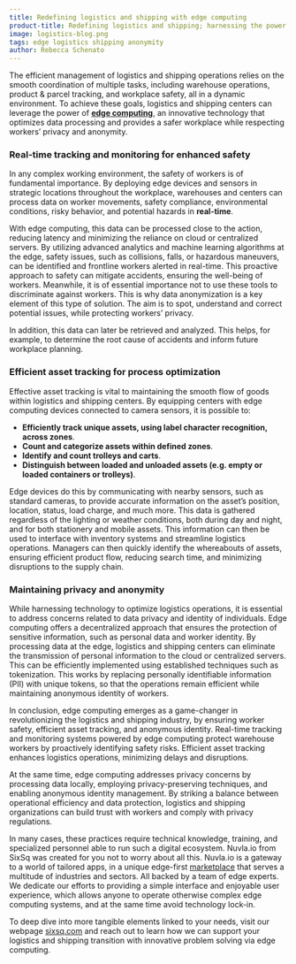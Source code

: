 ```yaml
---
title: Redefining logistics and shipping with edge computing
product-title: Redefining logistics and shipping; harnessing the power of edge computing for real-time insights and anonymous processing
image: logistics-blog.png
tags: edge logistics shipping anonymity
author: Rebecca Schenato
---
```


The efficient management of logistics and shipping operations relies on the smooth coordination of multiple tasks, including warehouse operations, product & parcel tracking, and workplace safety, all in a dynamic environment. To achieve these goals, logistics and shipping centers can leverage the power of **[edge computing](/blog/discover/2019/11/08/what-is-edge-computing)**, an innovative technology that optimizes data processing and provides a safer workplace while respecting workers’ privacy and anonymity.  

### Real-time tracking and monitoring for enhanced safety

In any complex working environment, the safety of workers is of fundamental importance. By deploying edge devices and sensors in strategic locations throughout the workplace, warehouses and centers can process data on worker movements, safety compliance, environmental conditions, risky behavior, and potential hazards in **real-time**. 

With edge computing, this data can be processed close to the action, reducing latency and minimizing the reliance on cloud or centralized servers. By utilizing advanced analytics and machine learning algorithms at the edge, safety issues, such as collisions, falls, or hazardous maneuvers, can be identified and frontline workers alerted in real-time. This proactive approach to safety can mitigate accidents, ensuring the well-being of workers. Meanwhile, it is of essential importance not to use these tools to discriminate against workers. This is why data anonymization is a key element of this type of solution. The aim is to spot, understand and correct potential issues, while protecting workers’ privacy.

In addition, this data can later be retrieved and analyzed. This helps, for example, to determine the root cause of accidents and inform future workplace planning.

### Efficient asset tracking for process optimization

Effective asset tracking is vital to maintaining the smooth flow of goods within logistics and shipping centers. By equipping centers with edge computing devices connected to camera sensors, it is possible to:

- **Efficiently track unique assets, using label character recognition, across zones**. 
- **Count and categorize assets within defined zones**.
- **Identify and count trolleys and carts**.
- **Distinguish between loaded and unloaded assets (e.g. empty or loaded containers or trolleys)**.

Edge devices do this by communicating with nearby sensors, such as standard cameras, to provide accurate information on the asset’s position, location, status, load charge, and much more. This data is gathered regardless of the lighting or weather conditions, both during day and night, and for both stationery and mobile assets. This information can then be used to interface with inventory systems and streamline logistics operations. Managers can then quickly identify the whereabouts of assets, ensuring efficient product flow, reducing search time, and minimizing disruptions to the supply chain.

### Maintaining privacy and anonymity 

While harnessing technology to optimize logistics operations, it is essential to address concerns related to data privacy and identity of individuals. Edge computing offers a decentralized approach that ensures the protection of sensitive information, such as personal data and worker identity.
By processing data at the edge, logistics and shipping centers can eliminate the transmission of personal information to the cloud or centralized servers. This can be efficiently implemented using established techniques such as tokenization. This works by replacing personally identifiable information (PII) with unique tokens, so that the operations remain efficient while maintaining anonymous identity of workers.

In conclusion, edge computing emerges as a game-changer in revolutionizing the logistics and shipping industry, by ensuring worker safety, efficient asset tracking, and anonymous identity. Real-time tracking and monitoring systems powered by edge computing protect warehouse workers by proactively identifying safety risks. Efficient asset tracking enhances logistics operations, minimizing delays and disruptions.

At the same time, edge computing addresses privacy concerns by processing data locally, employing privacy-preserving techniques, and enabling anonymous identity management. By striking a balance between operational efficiency and data protection, logistics and shipping organizations can build trust with workers and comply with privacy regulations.

In many cases, these practices require technical knowledge, training, and specialized personnel able to run such a digital ecosystem. Nuvla.io from SixSq was created for you not to worry about all this. Nuvla.io is a gateway to a world of tailored apps, in a unique edge-first [marketplace](/marketplace) that serves a multitude of industries and sectors. All backed by a team of edge experts. We dedicate our efforts to providing a simple interface and enjoyable user experience, which allows anyone to operate otherwise complex edge computing systems, and at the same time avoid technology lock-in. 

To deep dive into more tangible elements linked to your needs, visit our webpage [sixsq.com](/home) and reach out to learn how we can support your logistics and shipping transition with innovative problem solving via edge computing. 
